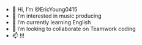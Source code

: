 - 👋 Hi, I’m @EricYoung0415
- 👀 I’m interested in music producing
- 🌱 I’m currently learning English
- 💞️ I’m looking to collaborate on Teamwork coding
- 📫 !!!

<!---
EricYoung0415/EricYoung0415 is a ✨ special ✨ repository because its `README.md` (this file) appears on your GitHub profile.
You can click the Preview link to take a look at your changes.
--->

